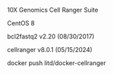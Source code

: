 10X Genomics Cell Ranger Suite

CentOS 8

bcl2fastq2 v2.20 (08/30/2017)

cellranger v8.0.1 (05/15/2024)

docker push litd/docker-cellranger
